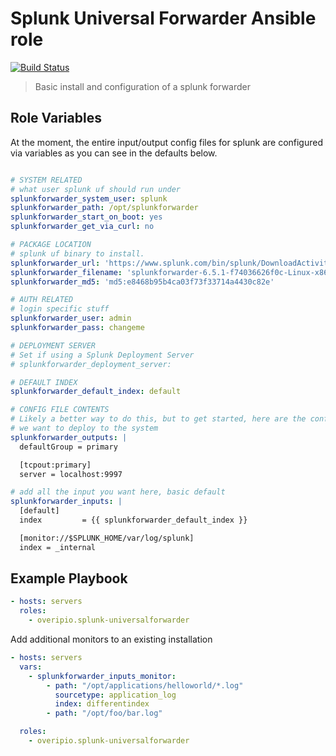 Splunk Universal Forwarder Ansible role
=======================================

[![Build Status](https://travis-ci.org/overipio/splunkuf-ansible.svg?branch=master)](https://travis-ci.org/overipio/splunkuf-ansible)

> Basic install and configuration of a splunk forwarder


Role Variables
--------------

At the moment, the entire input/output config files for splunk are configured via variables as you can see in the defaults below.

```yaml

# SYSTEM RELATED
# what user splunk uf should run under
splunkforwarder_system_user: splunk
splunkforwarder_path: /opt/splunkforwarder
splunkforwarder_start_on_boot: yes
splunkforwarder_get_via_curl: no

# PACKAGE LOCATION
# splunk uf binary to install. 
splunkforwarder_url: 'https://www.splunk.com/bin/splunk/DownloadActivityServlet?architecture=x86_64&platform=linux&version=6.5.1&product=universalforwarder&filename=splunkforwarder-6.5.1-f74036626f0c-Linux-x86_64.tgz&wget=true'
splunkforwarder_filename: 'splunkforwarder-6.5.1-f74036626f0c-Linux-x86_64.tgz'
splunkforwarder_md5: 'md5:e8468b95b4ca03f73f33714a4430c82e'

# AUTH RELATED
# login specific stuff
splunkforwarder_user: admin
splunkforwarder_pass: changeme

# DEPLOYMENT SERVER
# Set if using a Splunk Deployment Server
# splunkforwarder_deployment_server:

# DEFAULT INDEX
splunkforwarder_default_index: default

# CONFIG FILE CONTENTS
# Likely a better way to do this, but to get started, here are the config files
# we want to deploy to the system
splunkforwarder_outputs: |
  defaultGroup = primary

  [tcpout:primary]
  server = localhost:9997

# add all the input you want here, basic default
splunkforwarder_inputs: |
  [default]
  index         = {{ splunkforwarder_default_index }}

  [monitor://$SPLUNK_HOME/var/log/splunk]
  index = _internal
```


Example Playbook
----------------

```yaml
- hosts: servers
  roles:
    - overipio.splunk-universalforwarder
```

Add additional monitors to an existing installation

```yaml
- hosts: servers
  vars:
    - splunkforwarder_inputs_monitor:
        - path: "/opt/applications/helloworld/*.log"
          sourcetype: application_log
          index: differentindex
        - path: "/opt/foo/bar.log"

  roles: 
    - overipio.splunk-universalforwarder
```
